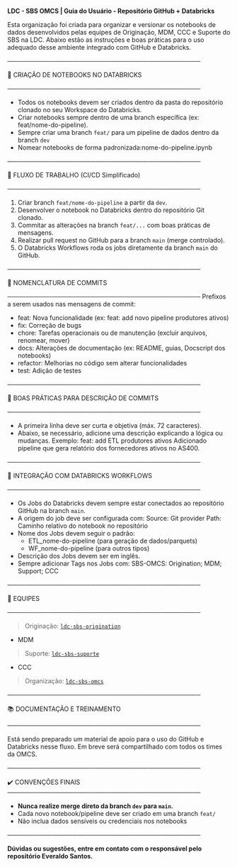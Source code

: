 **LDC - SBS OMCS | Guia do Usuário - Repositório GitHub + Databricks**

Esta organização foi criada para organizar e versionar os notebooks de dados desenvolvidos pelas equipes de Originação, MDM, CCC e Suporte do SBS na LDC. Abaixo estão as instruções e boas práticas para o uso adequado desse ambiente integrado com GitHub e Databricks.

────────────────────────────────────────────

📁 CRIAÇÃO DE NOTEBOOKS NO DATABRICKS

────────────────────────────────────────────
- Todos os notebooks devem ser criados dentro da pasta do repositório clonado no seu Workspace do Databricks.
- Criar notebooks sempre dentro de uma branch específica (ex: feat/nome-do-pipeline).
- Sempre criar uma branch `feat/` para um pipeline de dados dentro da branch `dev`
- Nomear notebooks de forma padronizada:nome-do-pipeline.ipynb

────────────────────────────────────────────

🌿 FLUXO DE TRABALHO (CI/CD Simplificado)

────────────────────────────────────────────
1. Criar branch `feat/nome-do-pipeline` a partir da `dev`.
2. Desenvolver o notebook no Databricks dentro do repositório Git clonado.
3. Commitar as alterações na branch `feat/...` com boas práticas de mensagens.
4. Realizar pull request no GitHub para a branch `main` (merge controlado).
5. O Databricks Workflows roda os jobs diretamente da branch `main` do GitHub.

────────────────────────────────────────────

📝 NOMENCLATURA DE COMMITS

────────────────────────────────────────────
Prefixos a serem usados nas mensagens de commit:
- feat: Nova funcionalidade (ex: feat: add novo pipeline produtores ativos)
- fix: Correção de bugs
- chore: Tarefas operacionais ou de manutenção (excluir arquivos, renomear, mover)
- docs: Alterações de documentação (ex: README, guias, Docscript dos notebooks)
- refactor: Melhorias no código sem alterar funcionalidades
- test: Adição de testes

────────────────────────────────────────────

🧾 BOAS PRÁTICAS PARA DESCRIÇÃO DE COMMITS

────────────────────────────────────────────
- A primeira linha deve ser curta e objetiva (máx. 72 caracteres).
- Abaixo, se necessário, adicione uma descrição explicando a lógica ou mudanças.
Exemplo:
feat: add ETL produtores ativos
Adicionado pipeline que gera relatório dos fornecedores ativos no AS400.

────────────────────────────────────────────

🔄 INTEGRAÇÃO COM DATABRICKS WORKFLOWS

────────────────────────────────────────────
- Os Jobs do Databricks devem sempre estar conectados ao repositório GitHub na branch `main`.
- A origem do job deve ser configurada com:
  Source: Git provider
  Path: Caminho relativo do notebook no repositório
- Nome dos Jobs devem seguir o padrão:
  - ETL_nome-do-pipeline (para geração de dados/parquets)
  - WF_nome-do-pipeline (para outros tipos)
- Descrição dos Jobs devem ser em inglês.
- Sempre adicionar Tags nos Jobs com:
  SBS-OMCS: Origination; MDM; Support; CCC

────────────────────────────────────────────

👥 EQUIPES

────────────────────────────────────────────
> Originação: [`ldc-sbs-origination`](https://github.com/ldc-sbs-omcs/origination-data-pipelines)
- MDM
> Suporte: [`ldc-sbs-suporte`](https://github.com/ldc-sbs-omcs/suporte-data-pipelines)
- CCC  
> Organização: [`ldc-sbs-omcs`](https://github.com/ldc-sbs-omcs)

────────────────────────────────────────────

📚 DOCUMENTAÇÃO E TREINAMENTO

────────────────────────────────────────────

Está sendo preparado um material de apoio para o uso do GitHub e Databricks nesse fluxo. Em breve será compartilhado com todos os times da OMCS.

────────────────────────────────────────────

✔️ CONVENÇÕES FINAIS
────────────────────────────────────────────
- **Nunca realize merge direto da branch `dev` para `main`.**
- Cada novo notebook/pipeline deve ser criado em uma branch `feat/`
- Não inclua dados sensíveis ou credenciais nos notebooks

────────────────────────────────────────────

**Dúvidas ou sugestões, entre em contato com o responsável pelo repositório Everaldo Santos.**
